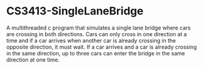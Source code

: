 # CS3413-SingleLaneBridge
A multithreaded c program that simulates a single lane bridge where cars are crossing in both directions.  Cars can only cross in one direction at a time and if a car arrives when another car is already crossing in the opposite direction, it must wait.  If a car arrives and a car is already crossing in the same direction, up to three cars can enter the bridge in the same direction at one time.  
